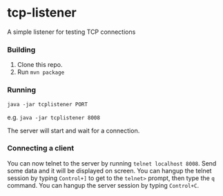 # tcp-listener

A simple listener for testing TCP connections

### Building

1. Clone this repo.
2. Run `mvn package`

### Running

`java -jar tcplistener PORT`

e.g. `java -jar tcplistener 8008`

The server will start and wait for a connection.

### Connecting a client

You can now telnet to the server by running `telnet localhost 8008`. Send some data and it will be displayed on screen.
You can hangup the telnet session by typing `Control+]` to get to the `telnet>` prompt, then type the `q` command.
You can hangup the server session by typing `Control+C`.



